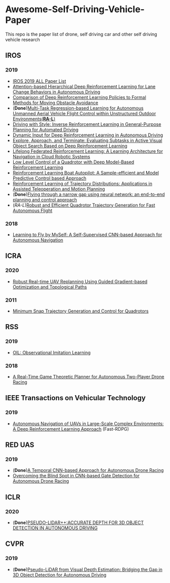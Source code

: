 # Awesome-Self-Driving-Vehicle-Paper
This repo is the paper list of drone, self driving car and other self driving vehicle research

## IROS
### 2019
- [IROS 2019 ALL Paper List](https://github.com/PaoPaoRobot/IROS2019-paper-list)
- [Attention-based Hierarchical Deep Reinforcement Learning for Lane Change
Behaviors in Autonomous Driving](https://ieeexplore.ieee.org/stamp/stamp.jsp?tp=&arnumber=8968565)
- [Comparison of Deep Reinforcement Learning Policies
to Formal Methods for Moving Obstacle Avoidance](https://www.cs.unm.edu/tapialab/Publications/61.pdf)
- (**Done**)[Multi-Task Regression-based Learning for
Autonomous Unmanned Aerial Vehicle Flight
Control within Unstructured Outdoor Environments(**RA-L**)](https://arxiv.org/pdf/1907.08320.pdf)
- [Driving with Style: Inverse Reinforcement Learning in General-Purpose
Planning for Automated Driving
](https://arxiv.org/pdf/1905.00229.pdf)
- [Dynamic Input for Deep Reinforcement Learning
in Autonomous Driving
](https://arxiv.org/pdf/1907.10994.pdf)
- [Explore, Approach, and Terminate: Evaluating Subtasks in Active
Visual Object Search Based on Deep Reinforcement Learning](https://www.inf.uni-hamburg.de/en/inst/ab/cv/media/schmid-lauri-frintrop-iros-2019.pdf)
- [Lifelong Federated Reinforcement Learning: A Learning Architecture for
Navigation in Cloud Robotic Systems](https://arxiv.org/pdf/1901.06455.pdf)
- [Low Level Control of a Quadrotor with
Deep Model-Based Reinforcement Learning](https://arxiv.org/pdf/1901.03737.pdf)
- [Reinforcement Learning Boat Autopilot: A Sample-efficient and Model
Predictive Control based Approach](https://arxiv.org/pdf/1901.07905.pdf)
- [Reinforcement Learning of Trajectory Distributions: Applications in
Assisted Teleoperation and Motion Planning](https://ieeexplore.ieee.org/stamp/stamp.jsp?tp=&arnumber=8967856)
- (**Done**)[Flying through a narrow gap using neural network: an end-to-end planning and control approach](https://arxiv.org/abs/1903.09088)
- (*RA-L*)[Robust and Efficient Quadrotor Trajectory Generation for Fast Autonomous Flight](https://arxiv.org/abs/1907.01531)

### 2018
- [Learning to Fly by MySelf: A Self-Supervised CNN-based Approach for Autonomous Navigation](https://ieeexplore.ieee.org/document/8594204)

## ICRA
### 2020
- [Robust Real-time UAV Replanning Using Guided Gradient-based Optimization and Topological Paths](https://arxiv.org/abs/1912.12644)
### 2011
- [Minimum Snap Trajectory Generation and Control for Quadrotors](http://www-personal.acfr.usyd.edu.au/spns/cdm/papers/Mellinger.pdf?fbclid=IwAR0zmlpqO_aj_9BCvIRGmfOqQi9FNE7vlVP8cNqUrlqydjUYZ5qe42ZQmrE)

## RSS
### 2019
- [OIL: Observational Imitation Learning](https://sites.google.com/kaust.edu.sa/oil/)
### 2018
- [A Real-Time Game Theoretic Planner for Autonomous Two-Player Drone Racing](https://arxiv.org/abs/1801.02302)

## IEEE Transactions on Vehicular Technology
### 2019
- [Autonomous Navigation of UAVs in Large-Scale Complex Environments: A Deep Reinforcement Learning Approach](https://ieeexplore.ieee.org/document/8600371) (Fast-RDPG)

## RED UAS
### 2019
- (**Done**)[A Temporal CNN-based Approach for Autonomous Drone Racing](https://ieeexplore.ieee.org/abstract/document/8999703)
- [Overcoming the Blind Spot in CNN-based Gate Detection for Autonomous Drone Racing](https://ieeexplore.ieee.org/abstract/document/8999722)

## ICLR
### 2020
- (**Done**)[PSEUDO-LIDAR++:ACCURATE DEPTH FOR 3D OBJECT DETECTION IN AUTONOMOUS DRIVING](https://arxiv.org/abs/1906.06310)

## CVPR
### 2019
- (**Done**)[Pseudo-LiDAR from Visual Depth Estimation: Bridging the Gap in 3D Object Detection for Autonomous Driving](https://arxiv.org/abs/1812.07179)
